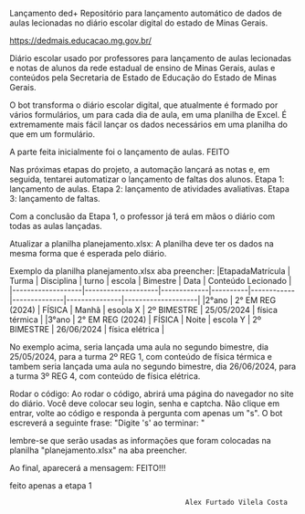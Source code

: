 Lançamento ded+
Repositório para lançamento automático de dados de aulas lecionadas no diário escolar digital do estado de Minas Gerais.

https://dedmais.educacao.mg.gov.br/

Diário escolar usado por professores para lançamento de aulas lecionadas e notas de alunos da rede estadual de ensino de Minas Gerais, aulas e conteúdos pela Secretaria de Estado de Educação do Estado de Minas Gerais.

O bot transforma o diário escolar digital, que atualmente é formado por vários formulários, um para cada dia de aula, em uma planilha de Excel. É extremamente mais fácil lançar os dados necessários em uma planilha do que em um formulário.

A parte feita inicialmente foi o lançamento de aulas. FEITO

Nas próximas etapas do projeto, a automação lançará as notas e, em seguida, tentarei automatizar o lançamento de faltas dos alunos.
Etapa 1: lançamento de aulas.
Etapa 2: lançamento de atividades avaliativas.
Etapa 3: lançamento de faltas.

Com a conclusão da Etapa 1, o professor já terá em mãos o diário com todas as aulas lançadas.

 Atualizar a planilha planejamento.xlsx:
 A planilha deve ter os dados na mesma forma que é esperada pelo diário.
 
  Exemplo da planilha planejamento.xlsx aba preencher: 
|EtapadaMatrícula   | Turma              | Disciplina  | turno    | escola     | Bimestre     | Data          | Conteúdo Lecionado |
|-------------------|--------------------|-------------|----------|------------|--------------|---------------|--------------------|
|2°ano              | 2° EM REG (2024)   | FÍSICA      | Manhã    | esoola X   | 2º BIMESTRE  | 25/05/2024    | física térmica     |
|3°ano              | 2° EM REG (2024)   | FÍSICA      | Noite    | escola Y   | 2º BIMESTRE  | 26/06/2024    | física elétrica    |


No exemplo acima, seria lançada uma aula no segundo bimestre, dia 25/05/2024, para a turma 2º REG 1, com conteúdo de física térmica e tambem
seria lançada uma aula no segundo bimestre, dia 26/06/2024, para a turma 3º REG 4, com conteúdo de física elétrica.

Rodar o código:
Ao rodar o código, abrirá uma página do navegador no site do diário.
Você deve colocar seu login, senha e captcha.
Não clique em entrar, volte ao código e responda à pergunta com apenas um "s".
O bot escreverá a seguinte frase:
"Digite 's' ao terminar: "

lembre-se que serão usadas as informações que foram colocadas na planilha "planejamento.xlsx" na aba preencher.


Ao final, aparecerá a mensagem: FEITO!!!
                                                                                     
feito apenas a etapa 1

                                               Alex Furtado Vilela Costa
    
    
    
